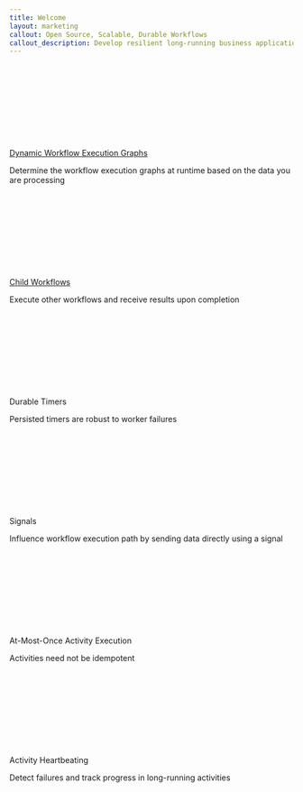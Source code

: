 ```yaml
---
title: Welcome
layout: marketing
callout: Open Source, Scalable, Durable Workflows
callout_description: Develop resilient long-running business applications with straightforward code
---
```


<section class="features">
  <div class="feature dynamic-execution">
    <a href="{{ '/docs/02_key_features#dynamic-workflow-execution-graphs' | relative_url }}">
      <div class="icon">
        <svg class="icon-arrow-divert">
          <use xlink:href="#icon-arrow-divert"></use>
        </svg>
      </div>
    </a>
    <a href="{{ '/docs/02_key_features#dynamic-workflow-execution-graphs' | relative_url }}">
      <span class="description">Dynamic Workflow Execution Graphs</span>
    </a>
    <p>Determine the workflow execution graphs at runtime based on the data you are processing</p>
  </div>

  <div class="feature child-workflows">
    <div class="icon">
      <a href="{{ 'docs/03_goclient/05_child_workflows' | relative_url }}">
        <svg class="icon-person-unaccompanied-minor">
          <use xlink:href="#icon-person-unaccompanied-minor"></use>
        </svg>
      </a>
    </div>
    <a href="{{ 'docs/03_goclient/05_child_workflows' | relative_url }}">
      <span class="description">Child Workflows</span>
    </a>
    <p>Execute other workflows and receive results upon completion</p>
  </div>

  <div class="feature timers">
    <div class="icon">
      <svg class="icon-stopwatch">
        <use xlink:href="#icon-stopwatch"></use>
      </svg>
    </div>
    <span class="description">Durable Timers</span>
    <p>Persisted timers are robust to worker failures</p>
  </div>

  <div class="feature signals">
    <div class="icon">
      <svg class="icon-signal">
        <use xlink:href="#icon-signal"></use>
      </svg>
    </div>
    <span class="description">Signals</span>
    <p>Influence workflow execution path by sending data directly using a signal</p>
  </div>

  <div class="feature at-most-once">
    <div class="icon">
      <svg class="icon-umbrella">
        <use xlink:href="#icon-umbrella"></use>
      </svg>
    </div>
    <span class="description">At-Most-Once Activity Execution</span>
    <p>Activities need not be idempotent</p>
  </div>

  <div class="feature heartbeating">
    <div class="icon">
      <svg class="icon-heart">
        <use xlink:href="#icon-heart"></use>
      </svg>
    </div>
    <span class="description">Activity Heartbeating</span>
    <p>Detect failures and track progress in long-running activities</p>
  </div>

</section>
